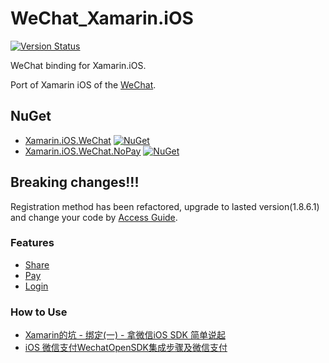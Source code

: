 # WeChat_Xamarin.iOS

[![Version Status](https://img.shields.io/cocoapods/v/WechatOpenSDK.svg?style=flat)](http://cocoadocs.org/docsets/WechatOpenSDK)

WeChat binding for Xamarin.iOS.

Port of Xamarin iOS of the [WeChat](https://open.weixin.qq.com/).

## NuGet
* [Xamarin.iOS.WeChat](https://www.nuget.org/packages/Xamarin.iOS.WeChat) [![NuGet](https://img.shields.io/nuget/v/Xamarin.iOS.WeChat.svg?label=NuGet)](https://www.nuget.org/packages/Xamarin.iOS.WeChat)
* [Xamarin.iOS.WeChat.NoPay](https://www.nuget.org/packages/Xamarin.iOS.WeChat.NoPay) [![NuGet](https://img.shields.io/nuget/v/Xamarin.iOS.WeChat.NoPay.svg?label=NuGet)](https://www.nuget.org/packages/Xamarin.iOS.WeChat.NoPay)

## Breaking changes!!! 
Registration method has been refactored, upgrade to lasted version(1.8.6.1) and change your code by [Access Guide](https://developers.weixin.qq.com/doc/oplatform/Mobile_App/Access_Guide/iOS.html).

### Features

- [Share](https://open.weixin.qq.com/cgi-bin/showdocument?action=dir_list&t=resource/res_list&verify=1&id=open1419317332&token=&lang=en_US)
- [Pay](https://open.weixin.qq.com/cgi-bin/showdocument?action=dir_list&t=resource/res_list&verify=1&id=open1419317780&token=&lang=en_US)
- [Login](https://open.weixin.qq.com/cgi-bin/showdocument?action=dir_list&t=resource/res_list&verify=1&id=open1419317851&token=&lang=en_US)

### How to Use

- [Xamarin的坑 - 绑定(一) - 拿微信iOS SDK 简单说起](https://blog.csdn.net/kinfey/article/details/55517845)
- [iOS 微信支付WechatOpenSDK集成步骤及微信支付](https://blog.csdn.net/qq_33298465/article/details/80422571)
